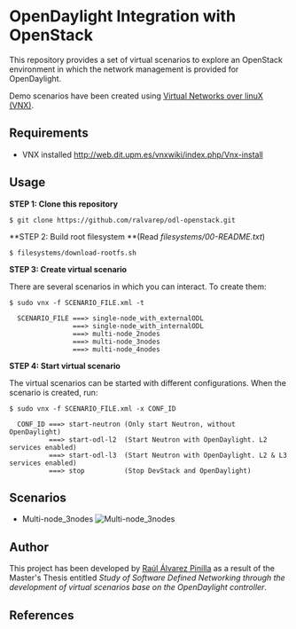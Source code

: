# OpenDaylight Integration with OpenStack
This repository provides a set of virtual scenarios to explore an OpenStack environment in which the network management is provided for OpenDaylight.

Demo scenarios have been created using [Virtual Networks over linuX (VNX)](http://www.dit.upm.es/~vnx/).

## Requirements

 - VNX installed http://web.dit.upm.es/vnxwiki/index.php/Vnx-install

## Usage

**STEP 1: Clone this repository**
~~~
$ git clone https://github.com/ralvarep/odl-openstack.git
~~~

**STEP 2: Build root filesystem **(Read *filesystems/00-README.txt*)
~~~
$ filesystems/download-rootfs.sh
~~~

**STEP 3: Create virtual scenario**

There are several scenarios in which you can interact. To create them:
~~~
$ sudo vnx -f SCENARIO_FILE.xml -t

  SCENARIO_FILE ===> single-node_with_externalODL
                ===> single-node_with_internalODL
                ===> multi-node_2nodes
                ===> multi-node_3nodes
                ===> multi-node_4nodes
~~~

**STEP 4: Start virtual scenario**

The virtual scenarios can be started with different configurations. When the scenario is created, run:
~~~
$ sudo vnx -f SCENARIO_FILE.xml -x CONF_ID

  CONF_ID ===> start-neutron (Only start Neutron, without OpenDaylight)
          ===> start-odl-l2  (Start Neutron with OpenDaylight. L2 services enabled)
          ===> start-odl-l3  (Start Neutron with OpenDaylight. L2 & L3 services enabled)
          ===> stop          (Stop DevStack and OpenDaylight)
~~~

## Scenarios

* Multi-node_3nodes
![Multi-node_3nodes](https://raw.githubusercontent.com/ralvarep/odl-openstack/master/network_maps/multi-node_3nodes.jpg)


## Author

This project has been developed by [Raúl Álvarez Pinilla](http://github.com/ralvarep) as a result of the Master's Thesis entitled *Study of Software Defined Networking through the development of virtual scenarios base on the OpenDaylight controller*.


## References
